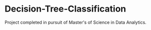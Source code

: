 # Decision-Tree-Classification
Project completed in pursuit of Master's of Science in Data Analytics.
